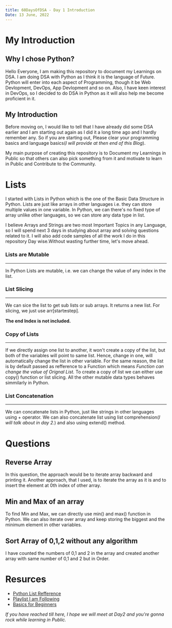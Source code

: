 ```yaml
---
title: 60DaysOfDSA - Day 1 Introduction
Date: 13 June, 2022
---
```

# My Introduction
## Why I chose Python?
Hello Everyone, I am making this repository to document my Learnings on DSA. I am doing DSA with Python as I think it is the language of Future. Python will enter into each aspect of Programming, though it be Web Devlopment, DevOps, App Devlopment and so on. Also, I have keen interest in DevOps, so I decided to do DSA in Python as it will also help me become proficient in it.

## My Introduction
Before moving on, I would like to tell that I have already did some DSA earlier and I am starting out again as I did it a long time ago and I hardly remember any. So if you are starting out, Please clear your programming basics and language basics(*I will provide at then end of this Blog*).

My main purpose of creating this repository is to Document my Learnings in Public so that others can also pick something from it and motivate to learn in Public and Contribute to the Community.

# Lists
I started with Lists in Python which is the one of the Basic Data Structure in Python. Lists are just like arrays in other languages i.e. they can store multiple values in one variable. In Python, we can there's no fixed type of array unlike other languages, so we can store any data type in list.

I believe Arrays and Strings are two most Important Topics in any Language, so I will spend next 3 days in studying about array and solving questions related to it. I will also add code samples of all the work I do in this repository Day wise.Without wasting further time, let's move ahead.

### Lists are Mutable
---
In Python Lists are mutable, i.e. we can change the value of any index in the list. 

### List Slicing
---
We can sice the list to get sub lists or sub arrays. It returns a new list. For slicing, we just use arr[start:end:step].

**The end Index is not included.**

### Copy of Lists
---
If we directly assign one list to another, it won't create a copy of the list, but both of the variables will point to same list. Hence, change in one, will automatically change the list in other variable. For the same reason, the list is by default passed as refference to a Function which means _Function can change the value of Orignal List._
To create a copy of list we can either use copy() function or list slicing. All the other mutable data types behaves simmilarly in Python.

### List Concatenation
---
We can concatenate lists in Python, just like strings in other languages using + operator. We can also concatenate list using list comprehension(_I will talk about in day 2._) and also using extend() method.

# Questions
## Reverse Array
In this question, the approach would be to iterate array backward and printing it. Another approach, that I used, is to iterate the array as it is and to insert the element at 0th index of other array.

## Min and Max of an array
To find Min and Max, we can directly use min() and max() function in Python. We can also iterate over array and keep storing the biggest and the minimum element in other variables.

## Sort Array of 0,1,2 without any algorithm
I have counted the numbers of 0,1 and 2 in the array and created another array with same number of 0,1 and 2 but in Order.

# Resurces
- [Python List Refference](https://www.w3schools.com/python/python_lists.asp)
- [Playlist I am Following](https://www.youtube.com/playlist?list=PLyqSpQzTE6M_Fu6l8irVwXkUyC9Gwqr6_)
- [Basics for Beginners](https://www.youtube.com/watch?v=wn49bJOYAZM&list=PL9gnSGHSqcnr_DxHsP7AW9ftq0AtAyYqJ&index=5)


_If you have reached till here, I hope we will meet at Day2 and you're gonna rock while learning in Public._